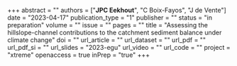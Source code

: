 +++
abstract = ""
authors = ["**JPC Eekhout**", "C Boix-Fayos", "J de Vente"]
date = "2023-04-17"
publication_type = "1"
publisher = ""
status = "in preparation"
volume = ""
issue = ""
pages = ""
title = "Assessing the hillslope-channel contributions to the catchment sediment balance under climate change"
doi = ""
url_article = ""
url_dataset = ""
url_pdf = ""
url_pdf_si = ""
url_slides = "2023-egu"
url_video = ""
url_code = ""
project = "xtreme"
openaccess = true
inPrep = "true"
+++